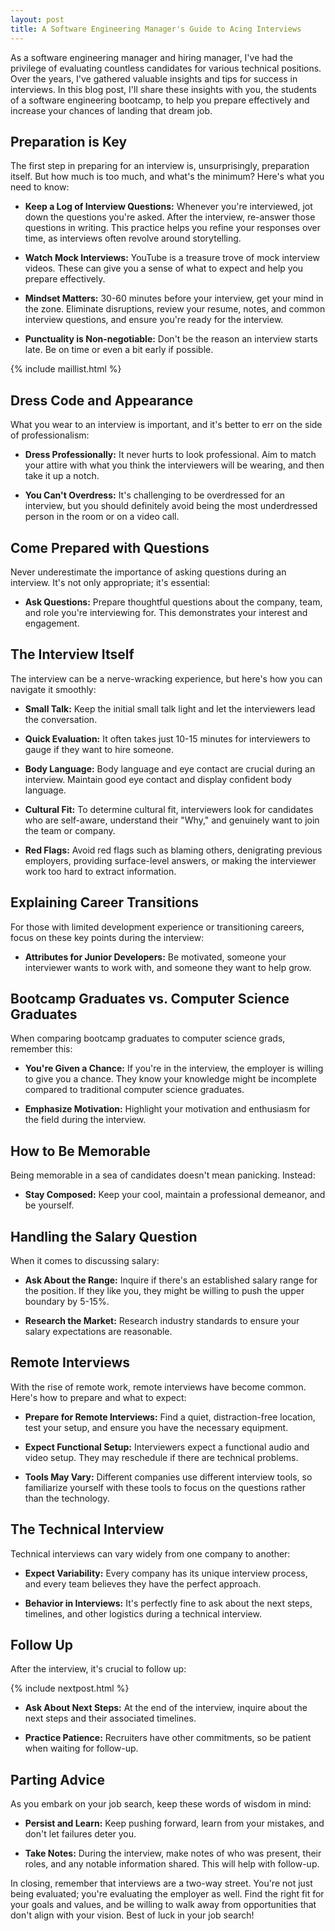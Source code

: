 ```yaml
---
layout: post
title: A Software Engineering Manager's Guide to Acing Interviews
---
```


As a software engineering manager and hiring manager, I've had the privilege of evaluating countless candidates for various technical positions. Over the years, I've gathered valuable insights and tips for success in interviews. In this blog post, I'll share these insights with you, the students of a software engineering bootcamp, to help you prepare effectively and increase your chances of landing that dream job.

## Preparation is Key

The first step in preparing for an interview is, unsurprisingly, preparation itself. But how much is too much, and what's the minimum? Here's what you need to know:

- **Keep a Log of Interview Questions:** Whenever you're interviewed, jot down the questions you're asked. After the interview, re-answer those questions in writing. This practice helps you refine your responses over time, as interviews often revolve around storytelling.

- **Watch Mock Interviews:** YouTube is a treasure trove of mock interview videos. These can give you a sense of what to expect and help you prepare effectively.

- **Mindset Matters:** 30-60 minutes before your interview, get your mind in the zone. Eliminate disruptions, review your resume, notes, and common interview questions, and ensure you're ready for the interview.

- **Punctuality is Non-negotiable:** Don't be the reason an interview starts late. Be on time or even a bit early if possible.

{% include maillist.html %}

## Dress Code and Appearance

What you wear to an interview is important, and it's better to err on the side of professionalism:

- **Dress Professionally:** It never hurts to look professional. Aim to match your attire with what you think the interviewers will be wearing, and then take it up a notch.

- **You Can't Overdress:** It's challenging to be overdressed for an interview, but you should definitely avoid being the most underdressed person in the room or on a video call.

## Come Prepared with Questions

Never underestimate the importance of asking questions during an interview. It's not only appropriate; it's essential:

- **Ask Questions:** Prepare thoughtful questions about the company, team, and role you're interviewing for. This demonstrates your interest and engagement.

## The Interview Itself

The interview can be a nerve-wracking experience, but here's how you can navigate it smoothly:

- **Small Talk:** Keep the initial small talk light and let the interviewers lead the conversation.

- **Quick Evaluation:** It often takes just 10-15 minutes for interviewers to gauge if they want to hire someone.

- **Body Language:** Body language and eye contact are crucial during an interview. Maintain good eye contact and display confident body language.

- **Cultural Fit:** To determine cultural fit, interviewers look for candidates who are self-aware, understand their "Why," and genuinely want to join the team or company.

- **Red Flags:** Avoid red flags such as blaming others, denigrating previous employers, providing surface-level answers, or making the interviewer work too hard to extract information.

## Explaining Career Transitions

For those with limited development experience or transitioning careers, focus on these key points during the interview:

- **Attributes for Junior Developers:** Be motivated, someone your interviewer wants to work with, and someone they want to help grow.

## Bootcamp Graduates vs. Computer Science Graduates

When comparing bootcamp graduates to computer science grads, remember this:

- **You're Given a Chance:** If you're in the interview, the employer is willing to give you a chance. They know your knowledge might be incomplete compared to traditional computer science graduates.

- **Emphasize Motivation:** Highlight your motivation and enthusiasm for the field during the interview.

## How to Be Memorable

Being memorable in a sea of candidates doesn't mean panicking. Instead:

- **Stay Composed:** Keep your cool, maintain a professional demeanor, and be yourself.

## Handling the Salary Question

When it comes to discussing salary:

- **Ask About the Range:** Inquire if there's an established salary range for the position. If they like you, they might be willing to push the upper boundary by 5-15%.

- **Research the Market:** Research industry standards to ensure your salary expectations are reasonable.

## Remote Interviews

With the rise of remote work, remote interviews have become common. Here's how to prepare and what to expect:

- **Prepare for Remote Interviews:** Find a quiet, distraction-free location, test your setup, and ensure you have the necessary equipment.

- **Expect Functional Setup:** Interviewers expect a functional audio and video setup. They may reschedule if there are technical problems.

- **Tools May Vary:** Different companies use different interview tools, so familiarize yourself with these tools to focus on the questions rather than the technology.

## The Technical Interview

Technical interviews can vary widely from one company to another:

- **Expect Variability:** Every company has its unique interview process, and every team believes they have the perfect approach.

- **Behavior in Interviews:** It's perfectly fine to ask about the next steps, timelines, and other logistics during a technical interview.

## Follow Up

After the interview, it's crucial to follow up:

{% include nextpost.html %}

- **Ask About Next Steps:** At the end of the interview, inquire about the next steps and their associated timelines.

- **Practice Patience:** Recruiters have other commitments, so be patient when waiting for follow-up.

## Parting Advice

As you embark on your job search, keep these words of wisdom in mind:

- **Persist and Learn:** Keep pushing forward, learn from your mistakes, and don't let failures deter you.

- **Take Notes:** During the interview, make notes of who was present, their roles, and any notable information shared. This will help with follow-up.

In closing, remember that interviews are a two-way street. You're not just being evaluated; you're evaluating the employer as well. Find the right fit for your goals and values, and be willing to walk away from opportunities that don't align with your vision. Best of luck in your job search!
